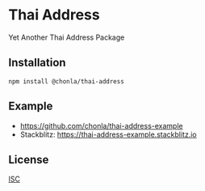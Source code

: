 # Thai Address

Yet Another Thai Address Package

## Installation

```
npm install @chonla/thai-address
```

## Example

* https://github.com/chonla/thai-address-example
* Stackblitz: https://thai-address-example.stackblitz.io

## License

[ISC](LICENSE)